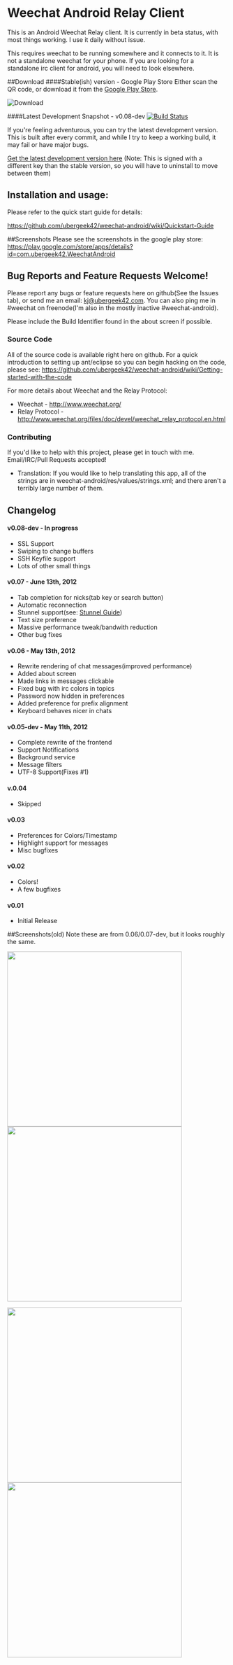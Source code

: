 Weechat Android Relay Client
==================================
This is an Android Weechat Relay client.
It is currently in beta status, with most things working.  I use it daily without issue.

This requires weechat to be running somewhere and it connects to it.  It is not a standalone weechat for your phone.  If you are looking for a standalone irc client for android, you will need to look elsewhere.

##Download
####Stable(ish) version - Google Play Store
Either scan the QR code, or download it from the [Google Play Store](https://play.google.com/store/apps/details?id=com.ubergeek42.WeechatAndroid).

![Download](https://chart.googleapis.com/chart?cht=qr&chs=200x200&chl=https://play.google.com/store/apps/details?id=com.ubergeek42.WeechatAndroid)

####Latest Development Snapshot - v0.08-dev
[![Build Status](https://buildhive.cloudbees.com/job/ubergeek42/job/weechat-android/badge/icon)](https://buildhive.cloudbees.com/job/ubergeek42/job/weechat-android/)

If you're feeling adventurous, you can try the latest development version.  This is built after every commit, and while I try to keep a working build, it may fail or have major bugs.

[Get the latest development version here](http://repository-ubergeek42.forge.cloudbees.com/release/index.html) (Note: This is signed with a different key than the stable version, so you will have to uninstall to move between them)

## Installation and usage:
Please refer to the quick start guide for details:

https://github.com/ubergeek42/weechat-android/wiki/Quickstart-Guide

##Screenshots
Please see the screenshots in the google play store:
https://play.google.com/store/apps/details?id=com.ubergeek42.WeechatAndroid

## Bug Reports and Feature Requests Welcome!
Please report any bugs or feature requests here on github(See the Issues tab), or send me an email: kj@ubergeek42.com.  You can also ping me in #weechat on freenode(I'm also in the mostly inactive #weechat-android).

Please include the Build Identifier found in the about screen if possible.

### Source Code
All of the source code is available right here on github.  For a quick introduction to setting up ant/eclipse so you can begin hacking on the code, please see:
https://github.com/ubergeek42/weechat-android/wiki/Getting-started-with-the-code

For more details about Weechat and the Relay Protocol:

* Weechat - http://www.weechat.org/
* Relay Protocol - http://www.weechat.org/files/doc/devel/weechat_relay_protocol.en.html

### Contributing
If you'd like to help with this project, please get in touch with me.  Email/IRC/Pull Requests accepted!

* Translation:
If you would like to help translating this app, all of the strings are in weechat-android/res/values/strings.xml; and there aren't a terribly large number of them.

## Changelog

#### v0.08-dev - In progress
* SSL Support
* Swiping to change buffers
* SSH Keyfile support
* Lots of other small things

#### v0.07 - June 13th, 2012
* Tab completion for nicks(tab key or search button)
* Automatic reconnection
* Stunnel support(see: [Stunnel Guide](https://github.com/ubergeek42/weechat-android/wiki/Setting-up-stunnel))
* Text size preference
* Massive performance tweak/bandwith reduction
* Other bug fixes

#### v0.06 - May 13th, 2012
* Rewrite rendering of chat messages(improved performance)
* Added about screen
* Made links in messages clickable
* Fixed bug with irc colors in topics
* Password now hidden in preferences
* Added preference for prefix alignment
* Keyboard behaves nicer in chats

#### v0.05-dev - May 11th, 2012
* Complete rewrite of the frontend
* Support Notifications
* Background service
* Message filters
* UTF-8 Support(Fixes #1)

#### v.0.04
* Skipped

#### v0.03
* Preferences for Colors/Timestamp
* Highlight support for messages
* Misc bugfixes

#### v0.02
* Colors!
* A few bugfixes

#### v0.01
* Initial Release


##Screenshots(old)
Note these are from 0.06/0.07-dev, but it looks roughly the same.

<a href="https://github.com/ubergeek42/weechat-android/raw/master/releases/chat-channel-toggles.png"><img src="https://github.com/ubergeek42/weechat-android/raw/master/releases/chat-channel-toggles.png" height="400px"></a>
<a href="https://github.com/ubergeek42/weechat-android/raw/master/releases/preferences.png"><img src="https://github.com/ubergeek42/weechat-android/raw/master/releases/preferences.png" height="400px"></a>

<a href="https://github.com/ubergeek42/weechat-android/raw/master/releases/buffers.png"><img src="https://github.com/ubergeek42/weechat-android/raw/master/releases/buffers.png" height="400px"></a>
<a href="https://github.com/ubergeek42/weechat-android/raw/master/releases/notifications.png"><img src="https://github.com/ubergeek42/weechat-android/raw/master/releases/notifications.png" height="400px"></a>
